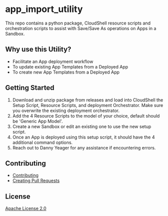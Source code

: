 # app_import_utility

This repo contains a python package, CloudShell resource scripts and orchestration scripts to assist with Save/Save As operations on Apps in a Sandbox.


## Why use this Utility?

* Facilitate an App deployment workflow
* To update existing App Templates from a Deployed App
* To create new App Templates from a Deployed App


## Getting Started

1. Download and unzip package from releases and load into CloudShell the Setup Script, Resource Scripts, and deployment Orchestrator. Make sure you overwrite the existing deployment orchestrator.
4. Add the 4 Resource Scripts to the model of your choice, default should be 'Generic App Model'.
5. Create a new Sandbox or edit an existing one to use the new setup script.
6. Once an App is deployed using this setup script, it should have the 4 additional command options.
7. Reach out to Danny Yeager for any assistance if encountering errors.


## Contributing

* [Contributing](https://github.com/QualiSystemsLab/app_import_utility/blob/develop/.github/contributing.md)
* [Creating Pull Requests]()


## License
[Apache License 2.0](https://github.com/QualiSystemsLab/app_import_utility/blob/master/LICENSE)
